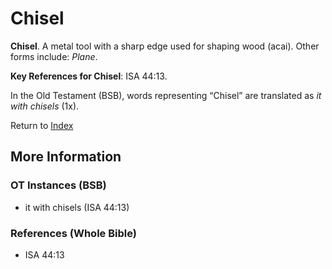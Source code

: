 # Chisel
**Chisel**. 
A metal tool with a sharp edge used for shaping wood (acai). 
Other forms include: 
*Plane*. 


**Key References for Chisel**: 
ISA 44:13. 


In the Old Testament (BSB), words representing “Chisel” are translated as 
*it with chisels* (1x). 




Return to [Index](00-Index.md)

## More Information

### OT Instances (BSB)

* it with chisels (ISA 44:13)



### References (Whole Bible)

* ISA 44:13



